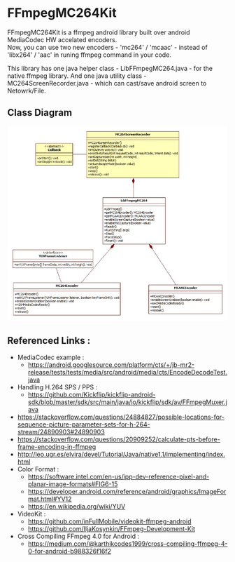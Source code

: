 FFmpegMC264Kit
===============

FFmpegMC264Kit is a ffmpeg android library built over android MediaCodec HW accelated encoders.<br> 
Now, you can use two new encoders - 'mc264' / 'mcaac' - instead of 'libx264' / 'aac' in runing ffmpeg command in your code.

This library has one java helper class - LibFFmpegMC264.java - for the native ffmpeg library.
And one java utility class - MC264ScreenRecorder.java - which can cast/save android screen to Netowrk/File. 


## Class Diagram
<p align="center">
  <img src="./FFmpegMC264_CalssDiagram.jpg">
</p>


## Referenced Links :
* MediaCodec example :
  - https://android.googlesource.com/platform/cts/+/jb-mr2-release/tests/tests/media/src/android/media/cts/EncodeDecodeTest.java
* Handling H.264 SPS / PPS :
  - https://github.com/Kickflip/kickflip-android-sdk/blob/master/sdk/src/main/java/io/kickflip/sdk/av/FFmpegMuxer.java
* https://stackoverflow.com/questions/24884827/possible-locations-for-sequence-picture-parameter-sets-for-h-264-stream/24890903#24890903
* https://stackoverflow.com/questions/20909252/calculate-pts-before-frame-encoding-in-ffmpeg
* http://leo.ugr.es/elvira/devel/Tutorial/Java/native1.1/implementing/index.html
* Color Format :
  - https://software.intel.com/en-us/ipp-dev-reference-pixel-and-planar-image-formats#FIG6-15
  - https://developer.android.com/reference/android/graphics/ImageFormat.html#YV12
  - https://en.wikipedia.org/wiki/YUV
* VideoKit :
  - https://github.com/inFullMobile/videokit-ffmpeg-android
  - https://github.com/IljaKosynkin/FFmpeg-Development-Kit
* Cross Compiling FFmpeg 4.0 for Android :
  - https://medium.com/@karthikcodes1999/cross-compiling-ffmpeg-4-0-for-android-b988326f16f2


